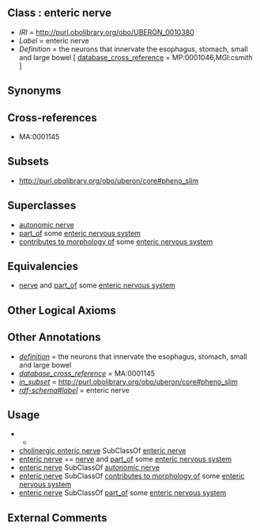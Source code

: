 
## Class : enteric nerve

 * *IRI* = http://purl.obolibrary.org/obo/UBERON_0010380
 * *Label* = enteric nerve
 * *Definition* = the neurons that innervate the esophagus, stomach, small and large bowel [ [database_cross_reference](../../ef/oboInOwl#hasDbXref.md) = MP:0001046,MGI:csmith ]

## Synonyms


## Cross-references

 * MA:0001145

## Subsets

 * http://purl.obolibrary.org/obo/uberon/core#pheno_slim

## Superclasses

 * [autonomic nerve](../../UBERON/28/UBERON_0034728.md)
 * [part_of](../../BFO/50/BFO_0000050.md) some [enteric nervous system](../../UBERON/05/UBERON_0002005.md)
 * [contributes to morphology of](../../RO/33/RO_0002433.md) some [enteric nervous system](../../UBERON/05/UBERON_0002005.md)

## Equivalencies

 * [nerve](../../UBERON/21/UBERON_0001021.md) and [part_of](../../BFO/50/BFO_0000050.md) some [enteric nervous system](../../UBERON/05/UBERON_0002005.md)

## Other Logical Axioms


## Other Annotations

 * *[definition](../../IAO/15/IAO_0000115.md)* = the neurons that innervate the esophagus, stomach, small and large bowel
 * *[database_cross_reference](../../ef/oboInOwl#hasDbXref.md)* = MA:0001145
 * *[in_subset](../../et/oboInOwl#inSubset.md)* = http://purl.obolibrary.org/obo/uberon/core#pheno_slim
 * *[rdf-schema#label](../../el/rdf-schema#label.md)* = enteric nerve

## Usage

 * -
 * [cholinergic enteric nerve](../../UBERON/06/UBERON_0010406.md) SubClassOf [enteric nerve](../../UBERON/80/UBERON_0010380.md)
 * [enteric nerve](../../UBERON/80/UBERON_0010380.md) == [nerve](../../UBERON/21/UBERON_0001021.md) and [part_of](../../BFO/50/BFO_0000050.md) some [enteric nervous system](../../UBERON/05/UBERON_0002005.md)
 * [enteric nerve](../../UBERON/80/UBERON_0010380.md) SubClassOf [autonomic nerve](../../UBERON/28/UBERON_0034728.md)
 * [enteric nerve](../../UBERON/80/UBERON_0010380.md) SubClassOf [contributes to morphology of](../../RO/33/RO_0002433.md) some [enteric nervous system](../../UBERON/05/UBERON_0002005.md)
 * [enteric nerve](../../UBERON/80/UBERON_0010380.md) SubClassOf [part_of](../../BFO/50/BFO_0000050.md) some [enteric nervous system](../../UBERON/05/UBERON_0002005.md)

## External Comments

